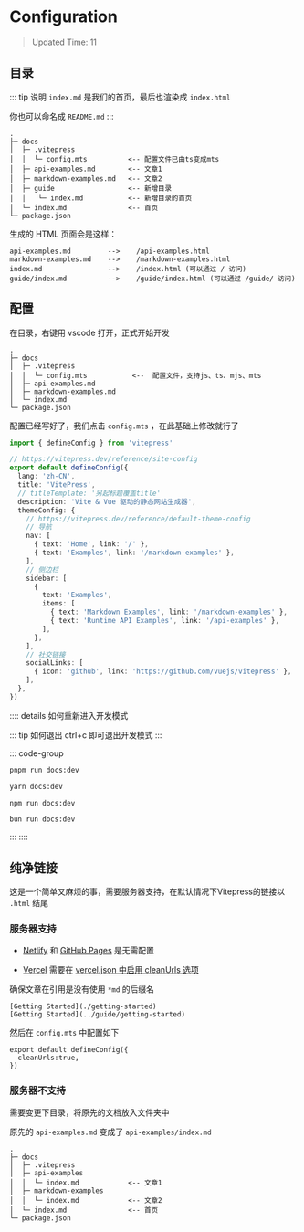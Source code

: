 # Configuration

> Updated Time: 11

## 目录

::: tip 说明
`index.md` 是我们的首页，最后也渲染成 `index.html`

你也可以命名成 `README.md`
:::

```
.
├─ docs
│  ├─ .vitepress
│  │  └─ config.mts          <-- 配置文件已由ts变成mts
│  ├─ api-examples.md        <-- 文章1
│  ├─ markdown-examples.md   <-- 文章2
│  ├─ guide                  <-- 新增目录
│  │   └─ index.md           <-- 新增目录的首页
│  └─ index.md               <-- 首页
└─ package.json
```

生成的 HTML 页面会是这样：

```
api-examples.md         -->    /api-examples.html
markdown-examples.md    -->    /markdown-examples.html
index.md                -->    /index.html (可以通过 / 访问)
guide/index.md          -->    /guide/index.html (可以通过 /guide/ 访问)
```

## 配置

在目录，右键用 vscode 打开，正式开始开发

```md{4}
.
├─ docs
│  ├─ .vitepress
│  │  └─ config.mts           <--  配置文件，支持js、ts、mjs、mts
│  ├─ api-examples.md
│  ├─ markdown-examples.md
│  └─ index.md
└─ package.json
```

配置已经写好了，我们点击 `config.mts` ，在此基础上修改就行了

```ts
import { defineConfig } from 'vitepress'

// https://vitepress.dev/reference/site-config
export default defineConfig({
  lang: 'zh-CN',
  title: 'VitePress',
  // titleTemplate: '另起标题覆盖title'
  description: 'Vite & Vue 驱动的静态网站生成器',
  themeConfig: {
    // https://vitepress.dev/reference/default-theme-config
    // 导航
    nav: [
      { text: 'Home', link: '/' },
      { text: 'Examples', link: '/markdown-examples' },
    ],
    // 侧边栏
    sidebar: [
      {
        text: 'Examples',
        items: [
          { text: 'Markdown Examples', link: '/markdown-examples' },
          { text: 'Runtime API Examples', link: '/api-examples' },
        ],
      },
    ],
    // 社交链接
    socialLinks: [
      { icon: 'github', link: 'https://github.com/vuejs/vitepress' },
    ],
  },
})
```

:::: details 如何重新进入开发模式

::: tip 如何退出
ctrl+c 即可退出开发模式
:::

::: code-group

```sh [pmpm]
pnpm run docs:dev
```

```sh [yarn]
yarn docs:dev
```

```sh [npm]
npm run docs:dev
```

```sh [bun]
bun run docs:dev
```

:::
::::

## 纯净链接

这是一个简单又麻烦的事，需要服务器支持，在默认情况下Vitepress的链接以 `.html` 结尾

### 服务器支持

- [Netlify](https://docs.netlify.com/get-started/) 和 [GitHub Pages](https://pages.github.com/) 是无需配置

- [Vercel](https://vercel.com/docs/concepts/get-started) 需要在 [vercel.json 中启用 cleanUrls 选项](https://vercel.com/docs/projects/project-configuration#cleanurls)

确保文章在引用是没有使用 `*md` 的后缀名

```
[Getting Started](./getting-started)
[Getting Started](../guide/getting-started)
```

然后在 `config.mts` 中配置如下

```ts{2}
export default defineConfig({
  cleanUrls:true,
})
```

### 服务器不支持

需要变更下目录，将原先的文档放入文件夹中

原先的 `api-examples.md` 变成了 `api-examples/index.md`

```md{5,7}
.
├─ docs
│  ├─ .vitepress
│  ├─ api-examples
│  │  └─ index.md            <-- 文章1
│  ├─ markdown-examples
│  │  └─ index.md            <-- 文章2
│  └─ index.md               <-- 首页
└─ package.json
```

